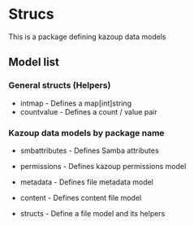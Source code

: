 # Strucs

This is a package defining kazoup data models 

## Model list

### General structs (Helpers)
- intmap - Defines a map[int]string
- countvalue - Defines a count / value pair

### Kazoup data models by package name
- smbattributes - Defines Samba attributes
- permissions - Defines kazoup permissions model
- metadata  - Defines file metadata model
- content - Defines content file model

- structs - Define a file model and its helpers
